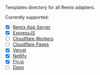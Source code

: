 Templates directory for all Remix adapters.

Currently supported: 

- [x] [Remix App Server](https://expressjs.com/)
- [x] [ExpressJS](https://expressjs.com/)
- [ ] [Cloudflare Workers](https://workers.cloudflare.com/)
- [ ] [Cloudflare Pages](https://pages.cloudflare.com/)
- [x] [Vercel](https://vercel.com/)
- [x] [Netlify](https://www.netlify.com/)
- [x] [Fly.io](https://fly.io/)
- [ ] [Deno](https://deno.land/)